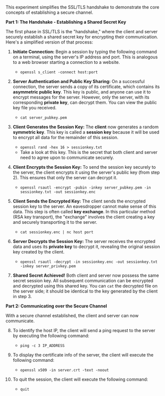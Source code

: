 
This experiment simplifies the SSL/TLS handshake to demonstrate the core concepts of establishing a secure channel.

**Part 1: The Handshake - Establishing a Shared Secret Key**

The first phase in SSL/TLS is the "handshake," where the client and server securely establish a shared secret key for encrypting their communication. Here's a simplified version of that process:

1.  **Initiate Connection:** Begin a session by typing the following command on a terminal, using the server's IP address and port. This is analogous to a web browser starting a connection to a website.
    - `openssl s_client -connect host:port`

2.  **Server Authentication and Public Key Sharing:** On a successful connection, the server sends a copy of its certificate, which contains its **asymmetric public key**. This key is public, and anyone can use it to encrypt messages for the server. However, only the server, with its corresponding **private key**, can decrypt them. You can view the public key file you received.
    - `cat server_pubkey.pem`

3.  **Client Generates the Session Key:** The **client** now generates a random **symmetric key**. This key is called a **session key** because it will be used to encrypt all data for the remainder of this session.
    - `openssl rand -hex 16 > sessionkey.txt`
    - Take a look at this key. This is the secret that both client and server need to agree upon to communicate securely.

4.  **Client Encrypts the Session Key:** To send the session key securely to the server, the client encrypts it using the server's public key (from step 2). This ensures that only the server can decrypt it.
    - `openssl rsautl -encrypt -pubin -inkey server_pubkey.pem -in sessionkey.txt -out sessionkey.enc`

5.  **Client Sends the Encrypted Key:** The client sends the encrypted session key to the server. An eavesdropper cannot make sense of this data. This step is often called **key exchange**. In this particular method (RSA key transport), the "exchange" involves the client creating a key and securely transporting it to the server.
    - `cat sessionkey.enc | nc host port`

6.  **Server Decrypts the Session Key:** The server receives the encrypted data and uses its **private key** to decrypt it, revealing the original session key created by the client.
    - `openssl rsautl -decrypt -in sessionkey.enc -out sessionkey.txt -inkey server_privkey.pem`

7.  **Shared Secret Achieved!** Both client and server now possess the same secret session key. All subsequent communication can be encrypted and decrypted using this shared key. You can `cat` the decrypted file on the server side; it should be identical to the key generated by the client in step 3.

**Part 2: Communicating over the Secure Channel**

With a secure channel established, the client and server can now communicate.

8.  To identify the host IP, the client will send a ping request to the server by executing the following command:
    - `ping -c 3 IP_ADDRESS`

9.  To display the certificate info of the server, the client will execute the following command:
    - `openssl x509 -in server.crt -text -noout`

10. To quit the session, the client will execute the following command:
    - `quit`

